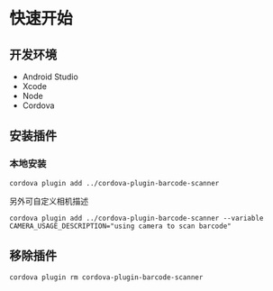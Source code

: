 # 快速开始

## 开发环境

- Android Studio
- Xcode
- Node
- Cordova


## 安装插件

### 本地安装

```shell
cordova plugin add ../cordova-plugin-barcode-scanner 
```

另外可自定义相机描述

```shell
cordova plugin add ../cordova-plugin-barcode-scanner --variable CAMERA_USAGE_DESCRIPTION="using camera to scan barcode"
```

## 移除插件

```shell
cordova plugin rm cordova-plugin-barcode-scanner
```
